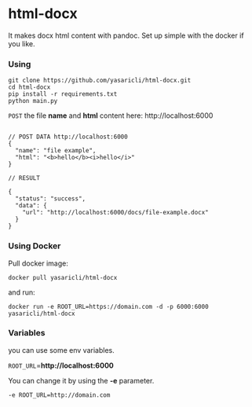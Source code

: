 # html-docx
It makes docx html content with pandoc. Set up simple with the docker if you like.

### Using

    git clone https://github.com/yasaricli/html-docx.git
    cd html-docx
    pip install -r requirements.txt
    python main.py
    
`POST` the file **name** and **html** content here: http://localhost:6000

```JS

// POST DATA http://localhost:6000
{
  "name": "file example",
  "html": "<b>hello</b><i>hello</i>"
}

// RESULT

{
  "status": "success",
  "data": {
    "url": "http://localhost:6000/docs/file-example.docx"
  }
}
```



### Using Docker
    
Pull docker image:

    docker pull yasaricli/html-docx

and run:

    docker run -e ROOT_URL=https://domain.com -d -p 6000:6000 yasaricli/html-docx


### Variables

you can use some env variables.

`ROOT_URL`=**http://localhost:6000**

You can change it by using the **-e** parameter.

    -e ROOT_URL=http://domain.com
